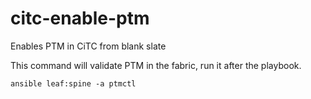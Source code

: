 # citc-enable-ptm
Enables PTM in CiTC from blank slate

This command will validate PTM in the fabric, run it after the playbook.

`ansible leaf:spine -a ptmctl`
